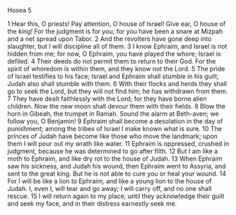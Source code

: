 Hosea 5

1	Hear this, O priests! Pay attention, O house of Israel! Give ear, O house of the king! For the judgment is for you; for you have been a snare at Mizpah and a net spread upon Tabor.
2	And the revolters have gone deep into slaughter, but I will discipline all of them.
3	I know Ephraim, and Israel is not hidden from me; for now, O Ephraim, you have played the whore; Israel is defiled.
4	Their deeds do not permit them to return to their God. For the spirit of whoredom is within them, and they know not the Lord.
5	The pride of Israel testifies to his face; Israel and Ephraim shall stumble in his guilt; Judah also shall stumble with them.
6	With their flocks and herds they shall go to seek the Lord, but they will not find him; he has withdrawn from them.
7	They have dealt faithlessly with the Lord; for they have borne alien children. Now the new moon shall devour them with their fields.
8	Blow the horn in Gibeah, the trumpet in Ramah. Sound the alarm at Beth-aven; we follow you, O Benjamin!
9	Ephraim shall become a desolation in the day of punishment; among the tribes of Israel I make known what is sure.
10	The princes of Judah have become like those who move the landmark; upon them I will pour out my wrath like water.
11	Ephraim is oppressed, crushed in judgment, because he was determined to go after filth.
12	But I am like a moth to Ephraim, and like dry rot to the house of Judah.
13	When Ephraim saw his sickness, and Judah his wound, then Ephraim went to Assyria, and sent to the great king. But he is not able to cure you or heal your wound.
14	For I will be like a lion to Ephraim, and like a young lion to the house of Judah. I, even I, will tear and go away; I will carry off, and no one shall rescue.
15	I will return again to my place, until they acknowledge their guilt and seek my face, and in their distress earnestly seek me.

